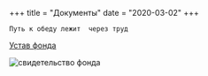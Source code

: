 +++
title = "Дoкументы"
date = "2020-03-02"
+++

``` 
Путь к обеду лежит  через труд 
```

[Устав фонда](/pdf/ustav.pdf)

![свидетельство фонда](/img/doc1.jpg)
    

